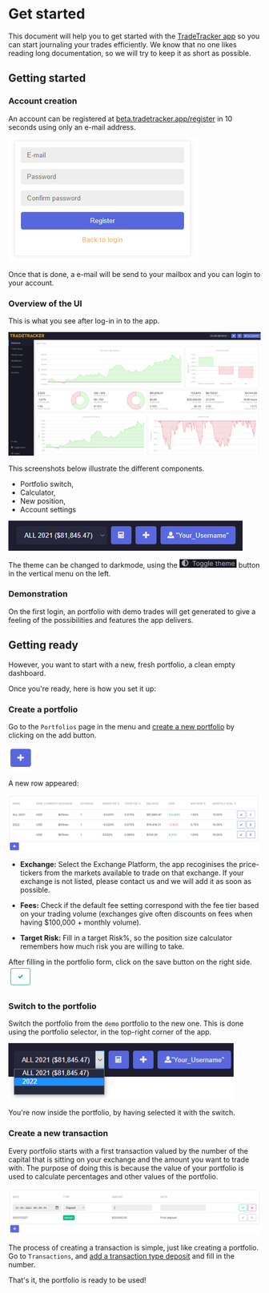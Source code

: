# Get started
This document will help you to get started with the [TradeTracker app](https://beta.tradetracker.app) so you can start journaling your trades efficiently. We know that no one likes reading long documentation, so we will try to keep it as short as possible.

## Getting started

### Account creation
An account can be registered at [beta.tradetracker.app/register](https://beta.tradetracker.app/register) in 10 seconds using only an e-mail address.

![Register Form](documentation-images/registerForm.PNG)

Once that is done, a e-mail will be send to your mailbox and you can login to your account.

### Overview of the UI
This is what you see after log-in in to the app.

![UI](documentation-images/ui.png)

This screenshots below illustrate the different components.

* Portfolio switch, 
* Calculator, 
* New position, 
* Account settings

![Icons](documentation-images/usersettingsicon.PNG)

The theme can be changed to darkmode, using the ![Toggle Theme](documentation-images/toggleTheme.PNG) button in the vertical menu on the left.

### Demonstration
On the first login, an portfolio with demo trades will get generated to give a feeling of the possibilities and features the app delivers.

## Getting ready
However, you want to start with a new, fresh portfolio, a clean empty dashboard.

Once you're ready, here is how you set it up:

### Create a portfolio
Go to the `Portfolios` page in the menu and [create a new portfolio](https://beta.tradetracker.app/portfolios#new) by clicking on the add button.

![Add button](documentation-images/addButton.PNG)

A new row appeared:

![Portfolio](documentation-images/portfolios.PNG)

* **Exchange:** 
Select the Exchange Platform, the app recoginises the price-tickers from the markets available to trade on that exchange.
If your exchange is not listed, please contact us and we will add it as soon as possible.

* **Fees:** 
Check if the default fee setting correspond with the fee tier based on your trading volume (exchanges give often discounts on fees when having $100,000 + monthly volume).

* **Target Risk:** 
Fill in a target Risk%, so the position size calculator remembers how much risk you are willing to take.

After filling in the portfolio form, click on the save button on the right side.
![Save Button](documentation-images/saveButtonForm.PNG)

### Switch to the portfolio
Switch the portfolio from the `demo` portfolio to the new one. This is done using the portfolio selector, in the top-right corner of the app.

![Switch portfolio](documentation-images/switch.png)

You're now inside the portfolio, by having selected it with the switch.

### Create a new transaction
Every portfolio starts with a first transaction valued by the number of the capital that is sitting on your exchange and the amount you want to trade with. 
The purpose of doing this is because the value of your portfolio is used to calculate percentages and other values of the portfolio.


![Transaction](documentation-images/transaction.PNG)

The process of creating a transaction is simple, just like creating a portfolio. Go to `Transactions`, and [add a transaction type deposit](https://beta.tradetracker.app/transactions#new) and fill in the number.

That's it, the portfolio is ready to be used!